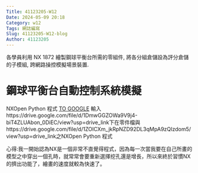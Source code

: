 ```yaml
---
Title: 41123205-W12
Date: 2024-05-09 20:18
Category: w12
Tags: 網誌編寫
Slug: 41123205-W12-blog
Author: 41123205
---
```


 各學員利用 NX 1872 繪製鋼球平衡台所需的零組件, 將各分組倉儲設為評分倉儲的子模組, 跨網路操控模擬場景裝置.

<!-- PELICAN_END_SUMMARY -->

# 鋼球平衡台自動控制系統模擬
NXOpen Python 程式
<a href="https://www.google.com.tw/">TO GOOGLE</a>
輸入https://drive.google.com/file/d/1DmwGGZOWa9V9j4-biT4ZLUAbon_0DiEC/view?usp=drive_link下在零件檔與https://drive.google.com/file/d/1ZOICXm_jkRpNZD92DL3qMpA9zQIzdom5/view?usp=drive_link之NXOpen Python 程式

心得:我一開始認為NX是一個非常不直覺得程式，因為每一次當我要在自己所畫的模型之中穿出一個孔時，就常常會要重新選擇挖孔還是增長，所以來終於習慣NX的擠出功能了，繪畫的速度就較為快速了。